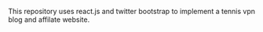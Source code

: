 This repository uses react.js and twitter bootstrap to implement a tennis vpn blog and affilate website.
